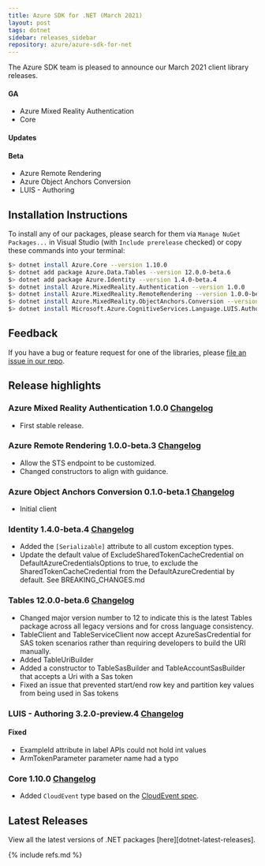 ```yaml
---
title: Azure SDK for .NET (March 2021)
layout: post
tags: dotnet
sidebar: releases_sidebar
repository: azure/azure-sdk-for-net
---
```


<!--
Azure.MixedReality.Authentication:1.0.0
Azure.MixedReality.RemoteRendering:1.0.0-beta.3
Azure.MixedReality.ObjectAnchors.Conversion:0.1.0-beta.1
Microsoft.Azure.CognitiveServices.Language.LUIS.Authoring:3.2.0-preview.4
Azure.Core:1.10.0

[pattern]: # (${PackageName}:${PackageVersion})
-->

The Azure SDK team is pleased to announce our March 2021 client library releases.

#### GA
- Azure Mixed Reality Authentication
- Core

[pattern.ga]: # (- ${PackageFriendlyName})

#### Updates

[pattern.patch]: # (- ${PackageFriendlyName})

#### Beta
- Azure Remote Rendering
- Azure Object Anchors Conversion
- LUIS - Authoring

[pattern.beta]: # (- ${PackageFriendlyName})

## Installation Instructions

To install any of our packages, please search for them via `Manage NuGet Packages...` in Visual Studio (with `Include prerelease` checked) or copy these commands into your terminal:

```bash
$> dotnet install Azure.Core --version 1.10.0
$> dotnet add package Azure.Data.Tables --version 12.0.0-beta.6
$> dotnet add package Azure.Identity --version 1.4.0-beta.4
$> dotnet install Azure.MixedReality.Authentication --version 1.0.0
$> dotnet install Azure.MixedReality.RemoteRendering --version 1.0.0-beta.3
$> dotnet install Azure.MixedReality.ObjectAnchors.Conversion --version 0.1.0-beta.1
$> dotnet install Microsoft.Azure.CognitiveServices.Language.LUIS.Authoring --version 3.2.0-preview.4

```

[pattern]: # ($> dotnet install ${PackageName} --version ${PackageVersion})

## Feedback

If you have a bug or feature request for one of the libraries, please [file an issue in our repo](https://github.com/Azure/azure-sdk-for-net/issues/new/choose).

## Release highlights
### Azure Mixed Reality Authentication 1.0.0 [Changelog](https://github.com/Azure/azure-sdk-for-net/blob/Azure.MixedReality.Authentication_1.0.0/sdk/mixedreality/Azure.MixedReality.Authentication/CHANGELOG.md#100-2021-02-23)
- First stable release.

### Azure Remote Rendering 1.0.0-beta.3 [Changelog](https://github.com/Azure/azure-sdk-for-net/blob/Azure.MixedReality.RemoteRendering_1.0.0-beta.3/sdk/remoterendering/Azure.MixedReality.RemoteRendering/CHANGELOG.md#100-beta3-2021-02-24)
- Allow the STS endpoint to be customized.
- Changed constructors to align with guidance.

### Azure Object Anchors Conversion 0.1.0-beta.1 [Changelog](https://github.com/Azure/azure-sdk-for-net/blob/Azure.MixedReality.ObjectAnchors.Conversion_0.1.0-beta.1/sdk/objectanchors/Azure.MixedReality.ObjectAnchors.Conversion/CHANGELOG.md#010-beta1-2021-02-26)
- Initial client

### Identity 1.4.0-beta.4 [Changelog](https://github.com/Azure/azure-sdk-for-net/blob/Azure.Identity_1.4.0-beta.4/sdk/identity/Azure.Identity/CHANGELOG.md)
- Added the `[Serializable]` attribute to all custom exception types.
- Update the default value of ExcludeSharedTokenCacheCredential on DefaultAzureCredentialsOptions to true, to exclude the SharedTokenCacheCredential from the DefaultAzureCredential by default. See BREAKING_CHANGES.md

### Tables 12.0.0-beta.6 [Changelog](https://github.com/Azure/azure-sdk-for-net/blob/Azure.Data.Tables_12.0.0-beta.6/sdk/tables/Azure.Data.Tables/CHANGELOG.md)
- Changed major version number to 12 to indicate this is the latest Tables package across all legacy versions and for cross language consistency.
- TableClient and TableServiceClient now accept AzureSasCredential for SAS token scenarios rather than requiring developers to build the URI manually.
- Added TableUriBuilder
- Added a constructor to TableSasBuilder and TableAccountSasBuilder that accepts a Uri with a Sas token
- Fixed an issue that prevented start/end row key and partition key values from being used in Sas tokens

### LUIS - Authoring 3.2.0-preview.4 [Changelog](https://github.com/Azure/azure-sdk-for-net/blob/Microsoft.Azure.CognitiveServices.Language.LUIS.Authoring_3.2.0-preview.4/sdk/cognitiveservices/Microsoft.Azure.CognitiveServices.Language.LUIS.Authoring/CHANGELOG.md#320-preview4-2021-02-25)
#### Fixed
- ExampleId attribute in label APIs could not hold int values
- ArmTokenParameter parameter name had a typo
### Core 1.10.0 [Changelog](https://github.com/Azure/azure-sdk-for-net/blob/Azure.Core_1.10.0/sdk/core/Azure.Core/CHANGELOG.md#1100-2021-03-09)
- Added `CloudEvent` type based on the [CloudEvent spec](https://github.com/cloudevents/spec/blob/master/spec.md).


[pattern]: # (### ${PackageFriendlyName} ${PackageVersion} [Changelog]${ChangelogUrl}`n${HighlightsBody}`n)

## Latest Releases

View all the latest versions of .NET packages [here][dotnet-latest-releases].

{% include refs.md %}
